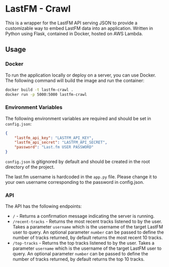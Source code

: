 # LastFM - Crawl

This is a wrapper for the LastFM API serving JSON to provide a customizable way to embed LastFM data into an application. Written in Python using Flask, contained in Docker, hosted on AWS Lambda.

## Usage

### Docker

To run the application locally or deploy on a server, you can use Docker. The following command will build the image and run the container:

```bash
docker build -t lastfm-crawl .
docker run -p 5000:5000 lastfm-crawl
```

### Environment Variables

The following environment variables are required and should be set in `config.json`:

```json
{
    "lastfm_api_key": "LASTFM_API_KEY",
    "lastfm_api_secret": "LASTFM_API_SECRET",
    "password": "Last.fm USER PASSWORD"
}
```

`config.json` is gitignored by default and should be created in the root directory of the project.

The last.fm username is hardcoded in the `app.py` file. Please change it to your own username corresponding to the password in config.json.

### API

The API has the following endpoints:

- `/` - Returns a confirmation message indicating the server is running.
- `/recent-tracks` - Returns the most recent tracks listened to by the user. Takes a parameter `username` which is the username of the target LastFM user to query. An optional parameter `number` can be passed to define the number of tracks returned, by default returns the most recent 10 tracks.
- `/top-tracks` - Returns the top tracks listened to by the user. Takes a parameter `username` which is the username of the target LastFM user to query. An optional parameter `number` can be passed to define the number of tracks returned, by default returns the top 10 tracks.
